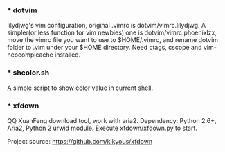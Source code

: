 ### * dotvim

lilydjwg's vim configuration, original .vimrc is dotvim/vimrc.lilydjwg. A simpler(or less function for vim newbies) one is dotvim/vimrc.phoenixlzx, move the vimrc file you want to use to $HOME/.vimrc, and rename dotvim folder to .vim under your $HOME directory. Need ctags, cscope and vim-neocomplcache installed.

### * shcolor.sh

A simple script to show color value in current shell.

### * xfdown

QQ XuanFeng download tool, work with aria2. Dependency: Python 2.6+, Aria2, Python 2 urwid module. Execute xfdown/xfdown.py to start.

Project source: https://github.com/kikyous/xfdown

